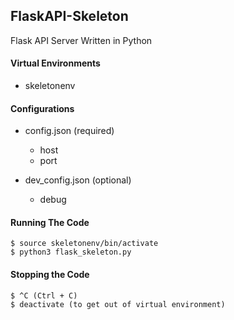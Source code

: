 ## FlaskAPI-Skeleton
Flask API Server Written in Python


#### Virtual Environments

* skeletonenv


#### Configurations

* config.json (required)
	* host
	* port

* dev_config.json (optional)
	* debug


#### Running The Code

	$ source skeletonenv/bin/activate
	$ python3 flask_skeleton.py

#### Stopping the Code

	$ ^C (Ctrl + C)
	$ deactivate (to get out of virtual environment)
